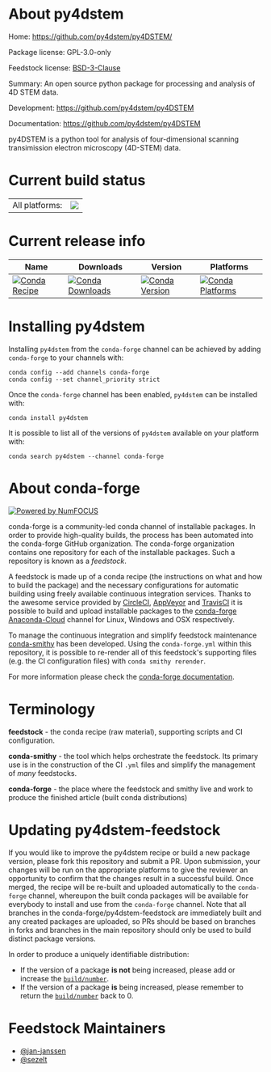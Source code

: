 About py4dstem
==============

Home: https://github.com/py4dstem/py4DSTEM/

Package license: GPL-3.0-only

Feedstock license: [BSD-3-Clause](https://github.com/conda-forge/py4dstem-feedstock/blob/master/LICENSE.txt)

Summary: An open source python package for processing and analysis of 4D STEM data.

Development: https://github.com/py4dstem/py4DSTEM

Documentation: https://github.com/py4dstem/py4DSTEM

py4DSTEM is a python tool for analysis of four-dimensional scanning
transimission electron microscopy (4D-STEM) data.


Current build status
====================


<table><tr><td>All platforms:</td>
    <td>
      <a href="https://dev.azure.com/conda-forge/feedstock-builds/_build/latest?definitionId=10223&branchName=master">
        <img src="https://dev.azure.com/conda-forge/feedstock-builds/_apis/build/status/py4dstem-feedstock?branchName=master">
      </a>
    </td>
  </tr>
</table>

Current release info
====================

| Name | Downloads | Version | Platforms |
| --- | --- | --- | --- |
| [![Conda Recipe](https://img.shields.io/badge/recipe-py4dstem-green.svg)](https://anaconda.org/conda-forge/py4dstem) | [![Conda Downloads](https://img.shields.io/conda/dn/conda-forge/py4dstem.svg)](https://anaconda.org/conda-forge/py4dstem) | [![Conda Version](https://img.shields.io/conda/vn/conda-forge/py4dstem.svg)](https://anaconda.org/conda-forge/py4dstem) | [![Conda Platforms](https://img.shields.io/conda/pn/conda-forge/py4dstem.svg)](https://anaconda.org/conda-forge/py4dstem) |

Installing py4dstem
===================

Installing `py4dstem` from the `conda-forge` channel can be achieved by adding `conda-forge` to your channels with:

```
conda config --add channels conda-forge
conda config --set channel_priority strict
```

Once the `conda-forge` channel has been enabled, `py4dstem` can be installed with:

```
conda install py4dstem
```

It is possible to list all of the versions of `py4dstem` available on your platform with:

```
conda search py4dstem --channel conda-forge
```


About conda-forge
=================

[![Powered by
NumFOCUS](https://img.shields.io/badge/powered%20by-NumFOCUS-orange.svg?style=flat&colorA=E1523D&colorB=007D8A)](https://numfocus.org)

conda-forge is a community-led conda channel of installable packages.
In order to provide high-quality builds, the process has been automated into the
conda-forge GitHub organization. The conda-forge organization contains one repository
for each of the installable packages. Such a repository is known as a *feedstock*.

A feedstock is made up of a conda recipe (the instructions on what and how to build
the package) and the necessary configurations for automatic building using freely
available continuous integration services. Thanks to the awesome service provided by
[CircleCI](https://circleci.com/), [AppVeyor](https://www.appveyor.com/)
and [TravisCI](https://travis-ci.com/) it is possible to build and upload installable
packages to the [conda-forge](https://anaconda.org/conda-forge)
[Anaconda-Cloud](https://anaconda.org/) channel for Linux, Windows and OSX respectively.

To manage the continuous integration and simplify feedstock maintenance
[conda-smithy](https://github.com/conda-forge/conda-smithy) has been developed.
Using the ``conda-forge.yml`` within this repository, it is possible to re-render all of
this feedstock's supporting files (e.g. the CI configuration files) with ``conda smithy rerender``.

For more information please check the [conda-forge documentation](https://conda-forge.org/docs/).

Terminology
===========

**feedstock** - the conda recipe (raw material), supporting scripts and CI configuration.

**conda-smithy** - the tool which helps orchestrate the feedstock.
                   Its primary use is in the construction of the CI ``.yml`` files
                   and simplify the management of *many* feedstocks.

**conda-forge** - the place where the feedstock and smithy live and work to
                  produce the finished article (built conda distributions)


Updating py4dstem-feedstock
===========================

If you would like to improve the py4dstem recipe or build a new
package version, please fork this repository and submit a PR. Upon submission,
your changes will be run on the appropriate platforms to give the reviewer an
opportunity to confirm that the changes result in a successful build. Once
merged, the recipe will be re-built and uploaded automatically to the
`conda-forge` channel, whereupon the built conda packages will be available for
everybody to install and use from the `conda-forge` channel.
Note that all branches in the conda-forge/py4dstem-feedstock are
immediately built and any created packages are uploaded, so PRs should be based
on branches in forks and branches in the main repository should only be used to
build distinct package versions.

In order to produce a uniquely identifiable distribution:
 * If the version of a package **is not** being increased, please add or increase
   the [``build/number``](https://docs.conda.io/projects/conda-build/en/latest/resources/define-metadata.html#build-number-and-string).
 * If the version of a package **is** being increased, please remember to return
   the [``build/number``](https://docs.conda.io/projects/conda-build/en/latest/resources/define-metadata.html#build-number-and-string)
   back to 0.

Feedstock Maintainers
=====================

* [@jan-janssen](https://github.com/jan-janssen/)
* [@sezelt](https://github.com/sezelt/)

